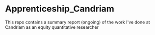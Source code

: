 # Apprenticeship_Candriam
This repo contains a summary report (ongoing) of the work I've done at Candriam as an equity quantitative researcher
